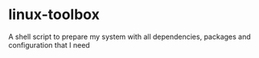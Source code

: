 # linux-toolbox
A shell script to prepare my system with all dependencies, packages and configuration that I need
